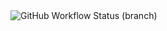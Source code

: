 <img alt="GitHub Workflow Status (branch)" src="https://img.shields.io/github/workflow/status/amsidhmicroservice/spring-boot-hello-world/Gradle_Docker_GKE_Build_And_Deployment/master">